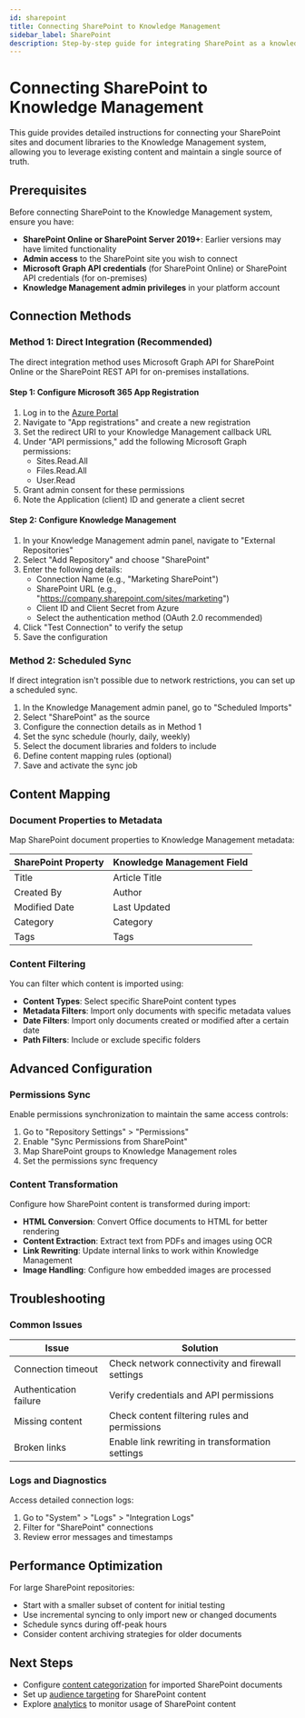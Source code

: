 ```yaml
---
id: sharepoint
title: Connecting SharePoint to Knowledge Management
sidebar_label: SharePoint
description: Step-by-step guide for integrating SharePoint as a knowledge repository
---
```


# Connecting SharePoint to Knowledge Management

This guide provides detailed instructions for connecting your SharePoint sites and document libraries to the Knowledge Management system, allowing you to leverage existing content and maintain a single source of truth.

## Prerequisites

Before connecting SharePoint to the Knowledge Management system, ensure you have:

- **SharePoint Online or SharePoint Server 2019+**: Earlier versions may have limited functionality
- **Admin access** to the SharePoint site you wish to connect
- **Microsoft Graph API credentials** (for SharePoint Online) or SharePoint API credentials (for on-premises)
- **Knowledge Management admin privileges** in your platform account

## Connection Methods

### Method 1: Direct Integration (Recommended)

The direct integration method uses Microsoft Graph API for SharePoint Online or the SharePoint REST API for on-premises installations.

#### Step 1: Configure Microsoft 365 App Registration

1. Log in to the [Azure Portal](https://portal.azure.com)
2. Navigate to "App registrations" and create a new registration
3. Set the redirect URI to your Knowledge Management callback URL
4. Under "API permissions," add the following Microsoft Graph permissions:
   - Sites.Read.All
   - Files.Read.All
   - User.Read
5. Grant admin consent for these permissions
6. Note the Application (client) ID and generate a client secret

#### Step 2: Configure Knowledge Management

1. In your Knowledge Management admin panel, navigate to "External Repositories"
2. Select "Add Repository" and choose "SharePoint"
3. Enter the following details:
   - Connection Name (e.g., "Marketing SharePoint")
   - SharePoint URL (e.g., "https://company.sharepoint.com/sites/marketing")
   - Client ID and Client Secret from Azure
   - Select the authentication method (OAuth 2.0 recommended)
4. Click "Test Connection" to verify the setup
5. Save the configuration

### Method 2: Scheduled Sync

If direct integration isn't possible due to network restrictions, you can set up a scheduled sync.

1. In the Knowledge Management admin panel, go to "Scheduled Imports"
2. Select "SharePoint" as the source
3. Configure the connection details as in Method 1
4. Set the sync schedule (hourly, daily, weekly)
5. Select the document libraries and folders to include
6. Define content mapping rules (optional)
7. Save and activate the sync job

## Content Mapping

### Document Properties to Metadata

Map SharePoint document properties to Knowledge Management metadata:

| SharePoint Property | Knowledge Management Field |
|---------------------|----------------------------|
| Title | Article Title |
| Created By | Author |
| Modified Date | Last Updated |
| Category | Category |
| Tags | Tags |

### Content Filtering

You can filter which content is imported using:

- **Content Types**: Select specific SharePoint content types
- **Metadata Filters**: Import only documents with specific metadata values
- **Date Filters**: Import only documents created or modified after a certain date
- **Path Filters**: Include or exclude specific folders

## Advanced Configuration

### Permissions Sync

Enable permissions synchronization to maintain the same access controls:

1. Go to "Repository Settings" > "Permissions"
2. Enable "Sync Permissions from SharePoint"
3. Map SharePoint groups to Knowledge Management roles
4. Set the permissions sync frequency

### Content Transformation

Configure how SharePoint content is transformed during import:

- **HTML Conversion**: Convert Office documents to HTML for better rendering
- **Content Extraction**: Extract text from PDFs and images using OCR
- **Link Rewriting**: Update internal links to work within Knowledge Management
- **Image Handling**: Configure how embedded images are processed

## Troubleshooting

### Common Issues

| Issue | Solution |
|-------|----------|
| Connection timeout | Check network connectivity and firewall settings |
| Authentication failure | Verify credentials and API permissions |
| Missing content | Check content filtering rules and permissions |
| Broken links | Enable link rewriting in transformation settings |

### Logs and Diagnostics

Access detailed connection logs:
1. Go to "System" > "Logs" > "Integration Logs"
2. Filter for "SharePoint" connections
3. Review error messages and timestamps

## Performance Optimization

For large SharePoint repositories:

- Start with a smaller subset of content for initial testing
- Use incremental syncing to only import new or changed documents
- Schedule syncs during off-peak hours
- Consider content archiving strategies for older documents

## Next Steps

- Configure [content categorization](/docs/knowledge-management/category-management) for imported SharePoint documents
- Set up [audience targeting](/docs/knowledge-management/audience-management) for SharePoint content
- Explore [analytics](/docs/knowledge-management/analytics-reporting) to monitor usage of SharePoint content
